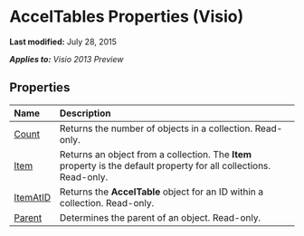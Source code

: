 
# AccelTables Properties (Visio)

 **Last modified:** July 28, 2015

 _**Applies to:** Visio 2013 Preview_

## Properties



|**Name**|**Description**|
|:-----|:-----|
| [Count](80507692-b042-cd9c-8a56-da7df12b52ee.md)|Returns the number of objects in a collection. Read-only.|
| [Item](0dafb64d-fc3b-4b00-2e2d-062fb55216ef.md)|Returns an object from a collection. The  **Item** property is the default property for all collections. Read-only.|
| [ItemAtID](d8792640-0659-d7bb-1f7d-c884694f725d.md)|Returns the  **AccelTable** object for an ID within a collection. Read-only.|
| [Parent](d14d3585-fb66-9715-837c-ed15afa268f3.md)|Determines the parent of an object. Read-only.|
